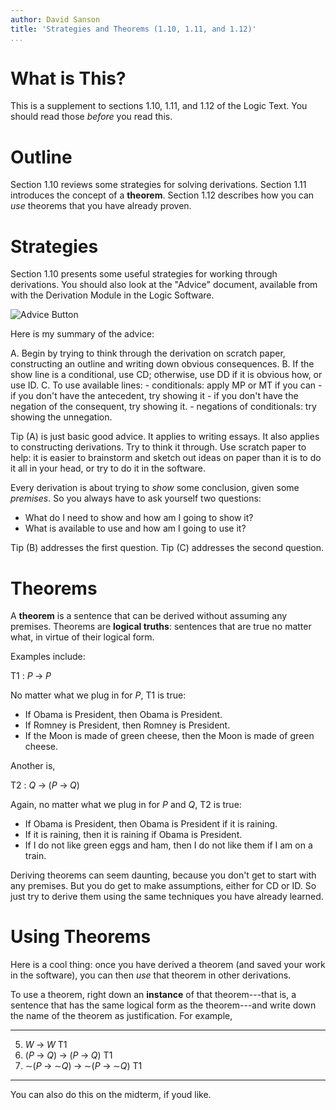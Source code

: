 ```yaml
---
author: David Sanson
title: 'Strategies and Theorems (1.10, 1.11, and 1.12)'
...
```


What is This?
=============

This is a supplement to sections 1.10, 1.11, and 1.12 of the Logic Text.
You should read those *before* you read this.

Outline
=======

Section 1.10 reviews some strategies for solving derivations. Section
1.11 introduces the concept of a **theorem**. Section 1.12 describes how
you can *use* theorems that you have already proven.

Strategies
==========

Section 1.10 presents some useful strategies for working through
derivations. You should also look at the "Advice" document, available
from with the Derivation Module in the Logic Software.

![Advice
Button](http://files.davidsanson.com/logic2010/advice_button.png)

Here is my summary of the advice:

A.  Begin by trying to think through the derivation on scratch paper,
    constructing an outline and writing down obvious consequences.
B.  If the show line is a conditional, use CD; otherwise, use DD if it
    is obvious how, or use ID.
C.  To use available lines:
    -   conditionals: apply MP or MT if you can
        -   if you don't have the antecedent, try showing it
        -   if you don't have the negation of the consequent, try
            showing it.
    -   negations of conditionals: try showing the unnegation.

Tip (A) is just basic good advice. It applies to writing essays. It also
applies to constructing derivations. Try to think it through. Use
scratch paper to help: it is easier to brainstorm and sketch out ideas
on paper than it is to do it all in your head, or try to do it in the
software.

Every derivation is about trying to *show* some conclusion, given some
*premises*. So you always have to ask yourself two questions:

-   What do I need to show and how am I going to show it?
-   What is available to use and how am I going to use it?

Tip (B) addresses the first question. Tip (C) addresses the second
question.

Theorems
========

A **theorem** is a sentence that can be derived without assuming any
premises. Theorems are **logical truths**: sentences that are true no
matter what, in virtue of their logical form.

Examples include:

T1
:   $P{\mathbin{\rightarrow}}P$

No matter what we plug in for $P$, T1 is true:

-   If Obama is President, then Obama is President.
-   If Romney is President, then Romney is President.
-   If the Moon is made of green cheese, then the Moon is made of green
    cheese.

Another is,

T2
:   $Q{\mathbin{\rightarrow}}(P{\mathbin{\rightarrow}}Q)$

Again, no matter what we plug in for $P$ and $Q$, T2 is true:

-   If Obama is President, then Obama is President if it is raining.
-   If it is raining, then it is raining if Obama is President.
-   If I do not like green eggs and ham, then I do not like them if I am
    on a train.

Deriving theorems can seem daunting, because you don't get to start with
any premises. But you do get to make assumptions, either for CD or ID.
So just try to derive them using the same techniques you have already
learned.

Using Theorems
==============

Here is a cool thing: once you have derived a theorem (and saved your
work in the software), you can then *use* that theorem in other
derivations.

To use a theorem, right down an **instance** of that theorem---that is,
a sentence that has the same logical form as the theorem---and write
down the name of the theorem as justification. For example,

  ---- ------------------------------------------------------------------------------------------------------------------------------------------------- ----
  5.   $W{\mathbin{\rightarrow}}W$                                                                                                                       T1
  6.   $(P{\mathbin{\rightarrow}}Q){\mathbin{\rightarrow}}(P{\mathbin{\rightarrow}}Q)$                                                                   T1
  7.   ${\mathord{\sim}}(P{\mathbin{\rightarrow}}{\mathord{\sim}}Q){\mathbin{\rightarrow}}{\mathord{\sim}}(P{\mathbin{\rightarrow}}{\mathord{\sim}}Q)$   T1
  ---- ------------------------------------------------------------------------------------------------------------------------------------------------- ----

You can also do this on the midterm, if youd like.
